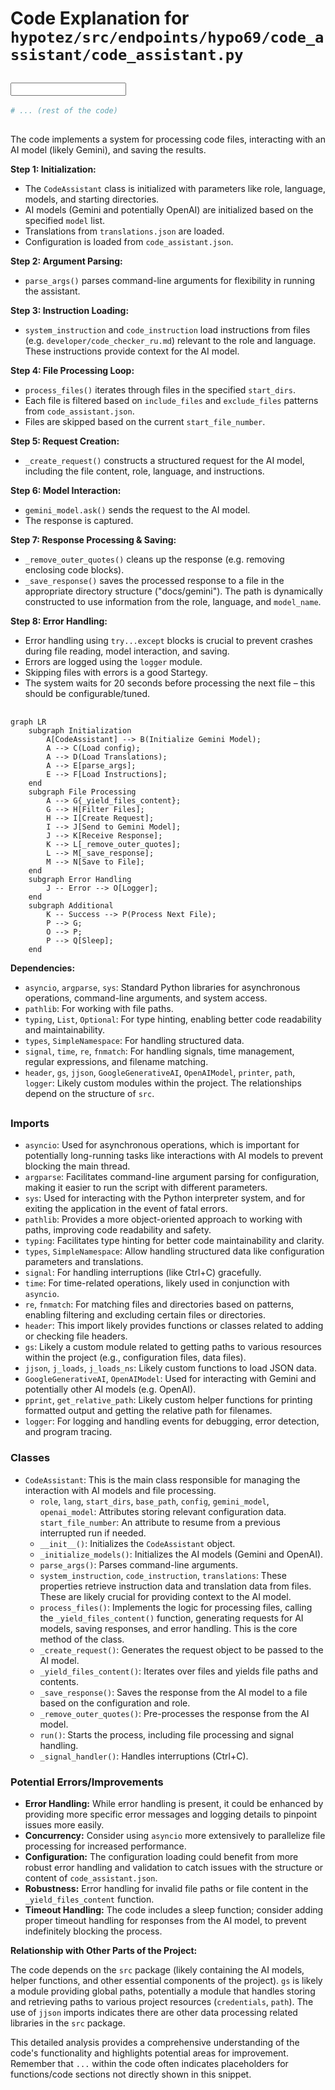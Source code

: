 # Code Explanation for `hypotez/src/endpoints/hypo69/code_assistant/code_assistant.py`

## <input code>

```python
# ... (rest of the code)
```

## <algorithm>

The code implements a system for processing code files, interacting with an AI model (likely Gemini), and saving the results.

**Step 1: Initialization:**
* The `CodeAssistant` class is initialized with parameters like role, language, models, and starting directories.
* AI models (Gemini and potentially OpenAI) are initialized based on the specified `model` list.
* Translations from `translations.json` are loaded.
* Configuration is loaded from `code_assistant.json`.

**Step 2: Argument Parsing:**
* `parse_args()` parses command-line arguments for flexibility in running the assistant.

**Step 3: Instruction Loading:**
* `system_instruction` and `code_instruction` load instructions from files (e.g. `developer/code_checker_ru.md`) relevant to the role and language.  These instructions provide context for the AI model.

**Step 4: File Processing Loop:**
* `process_files()` iterates through files in the specified `start_dirs`.
* Each file is filtered based on `include_files` and `exclude_files` patterns from `code_assistant.json`.
* Files are skipped based on the current `start_file_number`.

**Step 5: Request Creation:**
* `_create_request()` constructs a structured request for the AI model, including the file content, role, language, and instructions.

**Step 6: Model Interaction:**
* `gemini_model.ask()` sends the request to the AI model.
* The response is captured.

**Step 7: Response Processing & Saving:**
* `_remove_outer_quotes()` cleans up the response (e.g. removing enclosing code blocks).
* `_save_response()` saves the processed response to a file in the appropriate directory structure ("docs/gemini"). The path is dynamically constructed to use information from the role, language, and `model_name`.

**Step 8: Error Handling:**
* Error handling using `try...except` blocks is crucial to prevent crashes during file reading, model interaction, and saving.
* Errors are logged using the `logger` module.
* Skipping files with errors is a good Startegy.
* The system waits for 20 seconds before processing the next file – this should be configurable/tuned.


## <mermaid>

```mermaid
graph LR
    subgraph Initialization
        A[CodeAssistant] --> B(Initialize Gemini Model);
        A --> C(Load config);
        A --> D(Load Translations);
        A --> E[parse_args];
        E --> F[Load Instructions];
    end
    subgraph File Processing
        A --> G{_yield_files_content};
        G --> H[Filter Files];
        H --> I[Create Request];
        I --> J[Send to Gemini Model];
        J --> K[Receive Response];
        K --> L[_remove_outer_quotes];
        L --> M[_save_response];
        M --> N[Save to File];
    end
    subgraph Error Handling
        J -- Error --> O[Logger];
    end
    subgraph Additional
        K -- Success --> P(Process Next File);
        P --> G;
        O --> P;
        P --> Q[Sleep];
    end
```

**Dependencies:**

* `asyncio`, `argparse`, `sys`: Standard Python libraries for asynchronous operations, command-line arguments, and system access.
* `pathlib`: For working with file paths.
* `typing`, `List`, `Optional`: For type hinting, enabling better code readability and maintainability.
* `types`, `SimpleNamespace`: For handling structured data.
* `signal`, `time`, `re`, `fnmatch`: For handling signals, time management, regular expressions, and filename matching.
* `header`, `gs`, `jjson`, `GoogleGenerativeAI`, `OpenAIModel`, `printer`, `path`, `logger`: Likely custom modules within the project. The relationships depend on the structure of `src`.


## <explanation>

### Imports

*   `asyncio`:  Used for asynchronous operations, which is important for potentially long-running tasks like interactions with AI models to prevent blocking the main thread.
*   `argparse`:  Facilitates command-line argument parsing for configuration, making it easier to run the script with different parameters.
*   `sys`:  Used for interacting with the Python interpreter system, and for exiting the application in the event of fatal errors.
*   `pathlib`:  Provides a more object-oriented approach to working with paths, improving code readability and safety.
*   `typing`:  Facilitates type hinting for better code maintainability and clarity.
*   `types`, `SimpleNamespace`: Allow handling structured data like configuration parameters and translations.
*   `signal`: For handling interruptions (like Ctrl+C) gracefully.
*   `time`: For time-related operations, likely used in conjunction with `asyncio`.
*   `re`, `fnmatch`: For matching files and directories based on patterns, enabling filtering and excluding certain files or directories.
*   `header`: This import likely provides functions or classes related to adding or checking file headers.
*   `gs`:  Likely a custom module related to getting paths to various resources within the project (e.g., configuration files, data files).
*   `jjson`, `j_loads`, `j_loads_ns`:  Likely custom functions to load JSON data.
*   `GoogleGenerativeAI`, `OpenAIModel`: Used for interacting with Gemini and potentially other AI models (e.g. OpenAI).
*   `pprint`, `get_relative_path`:  Likely custom helper functions for printing formatted output and getting the relative path for filenames.
*   `logger`: For logging and handling events for debugging, error detection, and program tracing.


### Classes

*   `CodeAssistant`: This is the main class responsible for managing the interaction with AI models and file processing.
    *   `role`, `lang`, `start_dirs`, `base_path`, `config`, `gemini_model`, `openai_model`: Attributes storing relevant configuration data. `start_file_number`: An attribute to resume from a previous interrupted run if needed.
    *   `__init__()`: Initializes the `CodeAssistant` object.
    *   `_initialize_models()`: Initializes the AI models (Gemini and OpenAI).
    *   `parse_args()`: Parses command-line arguments.
    *   `system_instruction`, `code_instruction`, `translations`: These properties retrieve instruction data and translation data from files. These are likely crucial for providing context to the AI model.
    *   `process_files()`: Implements the logic for processing files, calling the `_yield_files_content()` function, generating requests for AI models, saving responses, and error handling. This is the core method of the class.
    *   `_create_request()`: Generates the request object to be passed to the AI model.
    *   `_yield_files_content()`: Iterates over files and yields file paths and contents.
    *   `_save_response()`: Saves the response from the AI model to a file based on the configuration and role.
    *   `_remove_outer_quotes()`: Pre-processes the response from the AI model.
    *   `run()`: Starts the process, including file processing and signal handling.
    *   `_signal_handler()`: Handles interruptions (Ctrl+C).


### Potential Errors/Improvements

*   **Error Handling:** While error handling is present, it could be enhanced by providing more specific error messages and logging details to pinpoint issues more easily.
*   **Concurrency:** Consider using `asyncio` more extensively to parallelize file processing for increased performance.
*   **Configuration:** The configuration loading could benefit from more robust error handling and validation to catch issues with the structure or content of `code_assistant.json`.
*   **Robustness:** Error handling for invalid file paths or file content in the `_yield_files_content` function.
*   **Timeout Handling:** The code includes a sleep function; consider adding proper timeout handling for responses from the AI model, to prevent indefinitely blocking the process.


**Relationship with Other Parts of the Project:**

The code depends on the `src` package (likely containing the AI models, helper functions, and other essential components of the project).  `gs` is likely a module providing global paths, potentially a module that handles storing and retrieving paths to various project resources (`credentials`, `path`). The use of `jjson` imports indicates there are other data processing related libraries in the `src` package.


This detailed analysis provides a comprehensive understanding of the code's functionality and highlights potential areas for improvement. Remember that `...` within the code often indicates placeholders for functions/code sections not directly shown in this snippet.